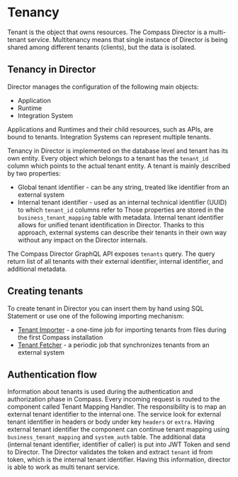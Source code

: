 # Tenancy
Tenant is the object that owns resources. 
The Compass Director is a multi-tenant service.
Multitenancy means that single instance of Director is being shared among different tenants (clients), but the data is isolated.

## Tenancy in Director
Director manages the configuration of the following main objects:
* Application
* Runtime
* Integration System

Applications and Runtimes and their child resources, such as APIs, are bound to tenants.
Integration Systems can represent multiple tenants.

Tenancy in Director is implemented on the database level and tenant has its own entity.
Every object which belongs to a tenant has the `tenant_id` column which points to the actual tenant entity.
A tenant is mainly described by two properties: 
* Global tenant identifier - can be any string, treated like identifier from an external system 
* Internal tenant identifier - used as an internal technical identifier (UUID) to which `tenant_id` columns refer to
Those properties are stored in the `business_tenant_mapping` table with metadata.
Internal tenant identifier allows for unified tenant identification in Director. 
Thanks to this approach, external systems can describe their tenants in their own way without any impact on the Director internals.

The Compass Director GraphQL API exposes `tenants` query. 
The query return list of all tenants with their external identifier, internal identifier, and additional metadata. 

## Creating tenants
To create tenant in Director you can insert them by hand using SQL Statement or use one of the following importing mechanism:
* [Tenant Importer](https://github.com/kyma-incubator/compass/tree/master/components/director/cmd/tenantloader) - a one-time job for importing tenants from files during the first Compass installation
* [Tenant Fetcher](https://github.com/kyma-incubator/compass/tree/master/components/director/cmd/tenantfetcher) - a periodic job that synchronizes tenants from an external system

## Authentication flow
Information about tenants is used during the authentication and authorization phase in Compass. 
Every incoming request is routed to the component called Tenant Mapping Handler. 
The responsibility is to map an external tenant identifier to the internal one.
The service look for external tenant identifier in headers or body under key `headers` or `extra`.
Having external tenant identifier the component can continue tenant mapping using `business_tenant_mapping` and `system_auth` table.
The additional data (internal tenant identifier, identifier of caller) is put into JWT Token and send to Director.
The Director validates the token and extract `tenant` id from token, which is the internal tenant identifier.
Having this information, director is able to work as multi tenant service.
